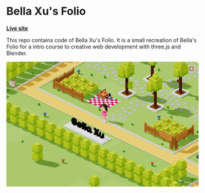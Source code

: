 # Bella Xu's Folio

**[Live site]()**

This repo contains code of Bella Xu's Folio. It is a small recreation of Bella's Folio for a intro course to creative web development with three.js and Blender.

![Page screenshot](/media/og-image.webp?raw=true "Page screenshot")
